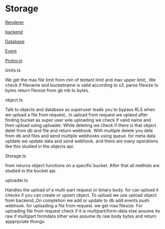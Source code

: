 # Storage

[Renderer](Storage%2017095ef89eb38063ad36cd5ce52f888c/Renderer%2017195ef89eb380f4a22bfac611e71f05.md)

[backend](Storage%2017095ef89eb38063ad36cd5ce52f888c/backend%2017295ef89eb380198528c15c12eaec86.md)

[Database](Storage%2017095ef89eb38063ad36cd5ce52f888c/Database%2017295ef89eb380a18e52f0977401c2d2.md)

[Event](Storage%2017095ef89eb38063ad36cd5ce52f888c/Event%2017295ef89eb38039a956ef633055acec.md)

[Protocol](Storage%2017095ef89eb38063ad36cd5ce52f888c/Protocol%2017295ef89eb38050b371f981036bb71a.md)

limits.ts

We get the max file limit from min of tentant limit and max upper limit,. We check if filename and bucketname is valid according to s3. parse filesize to bytes return filesize from gb mb to bytes. 

object.ts

Talk to objects and database as superuser leads you to bypass RLS when we upload a file from request,. in upload from request we uplaod after finding bucket as super user wile uploading we check if valid name and then upload using uploader. While deleting we check if there is that object delet from db and file and return webhook. With multiple delete you dele from db and files and send multiple webhooks using queue. for meta data upldate we update data and send webhook. and there are many operations like this studied in the objects api. 

Storage.ts

from returns object functions on a specific bucket. After that all methids are studied in the bucket api.

uploader.ts

 Handles the upload of a multi-part request or binary body. for can upload it checks if you can create or upsert object. To upload we use upload object from backend.,On completion we add or update to db add events push webhook. for uploading a file from request. we get max filesize. For uploading file from request check if it is multipart/form-data else assume its raw if multipart formdata other wise assume its raw body bytes and return appprpriate thungs.